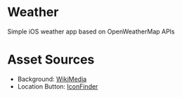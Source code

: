 # Weather
Simple iOS weather app based on OpenWeatherMap APIs


# Asset Sources
- Background: [WikiMedia](http://commons.wikimedia.org/wiki/File:Appearance_of_sky_for_weather_forecast,_Dhaka,_Bangladesh.JPG)
- Location Button: [IconFinder](https://www.iconfinder.com/icons/183205/arrow_location_icon#size=128)
